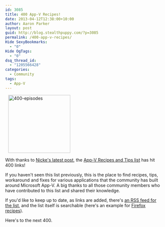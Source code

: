 ```yaml
---
id: 3085
title: 400 App-V Recipes!
date: 2013-04-12T12:38:00+10:00
author: Aaron Parker
layout: post
guid: http://blog.stealthpuppy.com/?p=3085
permalink: /400-app-v-recipes/
Hide SexyBookmarks:
  - "0"
Hide OgTags:
  - "0"
dsq_thread_id:
  - "1205566428"
categories:
  - Community
tags:
  - App-V
---
```

<img class="alignleft size-full wp-image-3087" style="border: 0px; margin-left: 10px; margin-right: 10px;" alt="400-episodes" src="{{site.baseurl}}.com/media/2013/04/400-episodes1.jpg" width="200" height="187" srcset="{{site.baseurl}}.com/media/2013/04/400-episodes1.jpg 200w, {{site.baseurl}}.com/media/2013/04/400-episodes1-150x140.jpg 150w" sizes="(max-width: 200px) 100vw, 200px" />

With thanks to [Nicke's latest post](http://www.applepie.se/teamviewer-8-licensing-and-app-v), the [App-V Recipes and Tips list]({{site.baseurl}}/appvrecipes/) has hit 400 links!

If you haven't seen this list previously, this is the place to find recipes, tips, workaround and fixes for various applications that the community has built around Microsoft App-V. A big thanks to all those community members who have contributed to this list and shared their knowledge.

If you'd like to keep up to date, as links are added, there's [an RSS feed for the list](http://feeds.feedburner.com/appvrecipes), and the list itself is searchable (here's an example for [Firefox recipes](https://delicious.com/search?p=Firefox%2CAppVRecipe)).

Here's to the next 400.